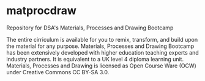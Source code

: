 # matprocdraw
Repository for DSA's Materials, Processes and Drawing Bootcamp


The entire cirriculum is available for you to remix, transform, and build upon the material for any purpose. Materials, Processes and Drawing Bootcamp has been extensively developed with higher education teaching experts and industry partners. It is equivalent to a UK level 4 diploma learning unit. Materials, Processes and Drawing is licensed as Open Course Ware (OCW) under Creative Commons CC BY-SA 3.0. 
